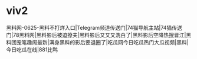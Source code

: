 # viv2
黑料网-0625-黑料不打烊入口|Telegram频道传送门|74猫导航主站|74猫传送门|78黑料网|黑料影后被迫撩夫|黑料影后又又又洗白了|黑料影后空降热搜晋江|黑料团宠笔趣阁最新|满身黑料的影后要退圈了|吃瓜网今日吃瓜热门大瓜视频|黑料|今日吃瓜在线|881比鸭
